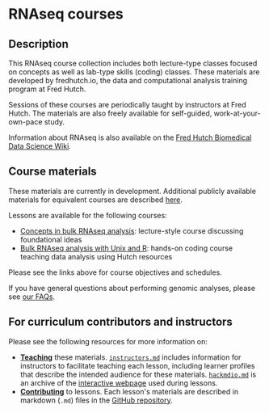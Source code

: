 # RNAseq courses

## Description

This RNAseq course collection includes both lecture-type classes focused on concepts
as well as lab-type skills (coding) classes.
These materials are developed by fredhutch.io, 
the data and computational analysis training program at Fred Hutch. 

Sessions of these courses are periodically taught by instructors at Fred Hutch. The materials are also freely available for self-guided, work-at-your-own-pace study.

Information about RNAseq is also available on the [Fred Hutch Biomedical Data Science Wiki](https://sciwiki.fredhutch.org/generation/datagen_rnaApproaches/).

## Course materials

These materials are currently in development.
Additional publicly available materials for equivalent courses are described [here](surveyofcourses.md).

Lessons are available for the following courses:
- [Concepts in bulk RNAseq analysis](concepts/): lecture-style course discussing foundational ideas 
- [Bulk RNAseq analysis with Unix and R](skills/): hands-on coding course teaching data analysis using Hutch resources

Please see the links above for course objectives and schedules.

If you have general questions about performing genomic analyses,
please see [our FAQs](https://fredhutchio.github.io/genomics/#faqs).

## For curriculum contributors and instructors

Please see the following resources for more information on:
- [**Teaching**](https://github.com/fredhutchio/instructors) these materials.
[`instructors.md`](instructors.md) includes information for instructors to facilitate teaching each lesson,
including learner profiles that describe the intended audience for these materials.
[`hackmdio.md`](hackio.md) is an archive of the [interactive webpage](https://hackmd.io) used during lessons.
- [**Contributing**](https://github.com/fredhutchio/curriculum_contribution) to lessons.
Each lesson's materials are described in markdown (`.md`) files
in the [GitHub repository](https://github.com/fredhutchio/rnaseq).
